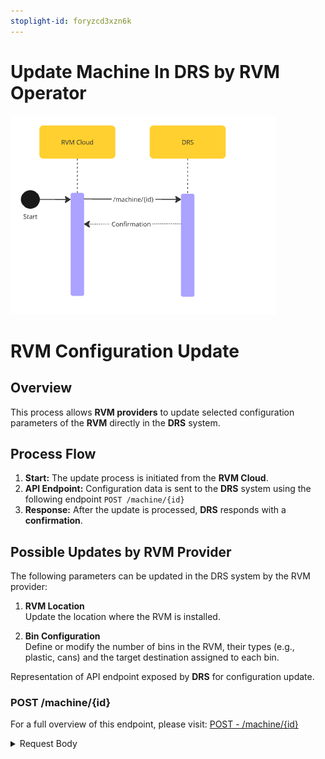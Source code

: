 ```yaml
---
stoplight-id: foryzcd3xzn6k
---
```


# Update Machine In DRS by RVM Operator

![RVMConfigUpdate.png](../../assets/images/RVMActionInDRS.png)

# RVM Configuration Update

## Overview
This process allows **RVM providers** to update selected configuration parameters of the **RVM** directly in the **DRS** system.

## Process Flow
1. **Start:** The update process is initiated from the **RVM Cloud**.
2. **API Endpoint:** Configuration data is sent to the **DRS** system using the following endpoint `POST /machine/{id}`
3. **Response:** After the update is processed, **DRS** responds with a **confirmation**.

## Possible Updates by RVM Provider

The following parameters can be updated in the DRS system by the RVM provider:

1. **RVM Location**  
   Update the location where the RVM is installed.

2. **Bin Configuration**  
   Define or modify the number of bins in the RVM, their types (e.g., plastic, cans) and the target destination assigned to each bin.


<!--
type: tab
title: DRS
-->

Representation of API endpoint exposed by **DRS** for configuration update.

### POST /machine/{id}

For a full overview of this endpoint, please visit: [POST - /machine/{id}](../../drs-openapi.yaml/paths/~1machine~1{id}/post)

<details>
<summary>Request Body</summary>

```yaml jsonSchema
  $ref: '../../drs-openapi.yaml#/components/schemas/MachineUpdate'
```


<!-- type: tab-end -->